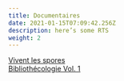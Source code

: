 ```yaml
---
title: Documentaires
date: 2021-01-15T07:09:42.256Z
description: here’s some RTS
weight: 2
---
```

[Vivent les spores](https://www.rts.ch/play/radio/le-labo/audio/vivent-les-spores?id=11712468)\
[Bibliothécologie Vol. 1](https://www.rts.ch/play/radio/le-labo/audio/bibliothecologie-volume-i?id=11762839)